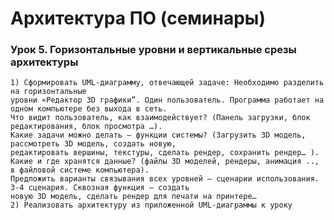 # Архитектура ПО (семинары)
### Урок 5. Горизонтальные уровни и вертикальные срезы архитектуры
    1) Cформировать UML-диаграмму, отвечающей задаче: Необходимо разделить на горизонтальные 
    уровни «Редактор 3D графики”. Один пользователь. Программа работает на одном компьютере без выхода в сеть.
    Что видит пользователь, как взаимодействует? (Панель загрузки, блок редактирования, блок просмотра …).
    Какие задачи можно делать – функции системы? (Загрузить 3D модель, рассмотреть 3D модель, создать новую, 
    редактировать вершины, текстуры, сделать рендер, сохранить рендер… ).
    Какие и где хранятся данные? (файлы 3D моделей, рендеры, анимация .., в файловой системе компьютера).
    Предложить варианты связывания всех уровней – сценарии использования. 3-4 сценария. Сквозная функция – создать 
    новую 3D модель, сделать рендер для печати на принтере…
    2) Реализовать архитектуру из приложенной UML-диаграммы к уроку
